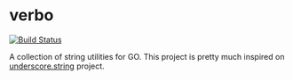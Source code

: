# verbo

[![Build Status](https://travis-ci.org/ararog/verbo.svg?branch=master)](https://travis-ci.org/ararog/verbo)

A collection of string utilities for GO. This project is pretty much inspired on [underscore.string](https://github.com/epeli/underscore.string)
project.
